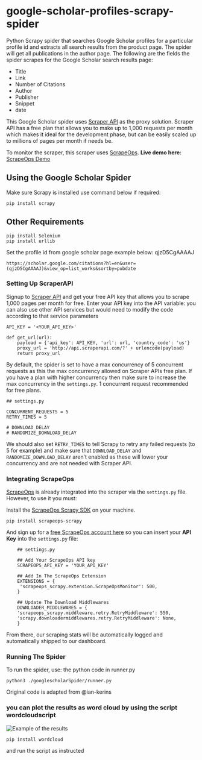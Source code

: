 # google-scholar-profiles-scrapy-spider

Python Scrapy spider that searches Google Scholar profiles for a particular profile id and extracts all search results from the product page. 
The spider will get all publications in the author page. The following are the fields the spider scrapes for the Google Scholar search results page:

- Title 
- Link
- Number of Citations
- Author
- Publisher
- Snippet
- date

This Google Scholar spider uses [Scraper API](https://www.scraperapi.com/) as the proxy solution. Scraper API has a free plan that allows you to make up to 1,000 requests per month which makes it ideal for the development phase, but can be easily scaled up to millions of pages per month if needs be.

To monitor the scraper, this scraper uses [ScrapeOps](https://scrapeops.io/). **Live demo here:** [ScrapeOps Demo](https://scrapeops.io/app/login/demo)

## Using the Google Scholar Spider
Make sure Scrapy is installed use command below if required:

```
pip install scrapy
```
## Other Requirements 

```
pip install Selenium
pip install urllib
```
Set the profile id from google scholar page example below:
qjzD5CgAAAAJ
```
https://scholar.google.com/citations?hl=en&user=(qjzD5CgAAAAJ)&view_op=list_works&sortby=pubdate
```

### Setting Up ScraperAPI
Signup to [Scraper API](https://www.scraperapi.com/signup) and get your free API key that allows you to scrape 1,000 pages per month for free. Enter your API key into the API variable:
you can also use other API services but would need to modify the code according to that service parameters

```
API_KEY = '<YOUR_API_KEY>'

def get_url(url):
    payload = {'api_key': API_KEY, 'url': url, 'country_code': 'us'}
    proxy_url = 'http://api.scraperapi.com/?' + urlencode(payload)
    return proxy_url
```

By default, the spider is set to have a max concurrency of 5 concurrent requests as this the max concurrency allowed on Scraper APIs free plan. 
If you have a plan with higher concurrency then make sure to increase the max concurrency in the `settings.py`. 1 concurrent request recommended for free plans. 

```
## settings.py

CONCURRENT_REQUESTS = 5
RETRY_TIMES = 5

# DOWNLOAD_DELAY
# RANDOMIZE_DOWNLOAD_DELAY
```

We should also set `RETRY_TIMES` to tell Scrapy to retry any failed requests (to 5 for example) and make sure that `DOWNLOAD_DELAY`  and `RANDOMIZE_DOWNLOAD_DELAY` aren’t enabled as these will lower your concurrency and are not needed with Scraper API.

### Integrating ScrapeOps
[ScrapeOps](https://scrapeops.io/) is already integrated into the scraper via the `settings.py` file. However, to use it you must:

Install the [ScrapeOps Scrapy SDK](https://github.com/ScrapeOps/scrapeops-scrapy-sdk) on your machine.

```
pip install scrapeops-scrapy
```

And sign up for a [free ScrapeOps account here](https://scrapeops.io/app/register) so you can insert your **API Key** into the `settings.py` file:

```
    ## settings.py
    
    ## Add Your ScrapeOps API key
    SCRAPEOPS_API_KEY = 'YOUR_API_KEY'
    
    ## Add In The ScrapeOps Extension
    EXTENSIONS = {
     'scrapeops_scrapy.extension.ScrapeOpsMonitor': 500, 
    }
    
    ## Update The Download Middlewares
    DOWNLOADER_MIDDLEWARES = { 
	'scrapeops_scrapy.middleware.retry.RetryMiddleware': 550, 
	'scrapy.downloadermiddlewares.retry.RetryMiddleware': None, 
    }
```
From there, our scraping stats will be automatically logged and automatically shipped to our dashboard.

### Running The Spider
To run the spider, use:
the python code in runner.py
```
python3 ./googlescholarSpider/runner.py
```
Original code is adapted from @ian-kerins

### you can plot the results as word cloud by using the script wordcloudscript

![Example of the results](https://i.ibb.co/B6XJYdn/Denis-Research.png)

```
pip install wordcloud
```
and run the script as instructed